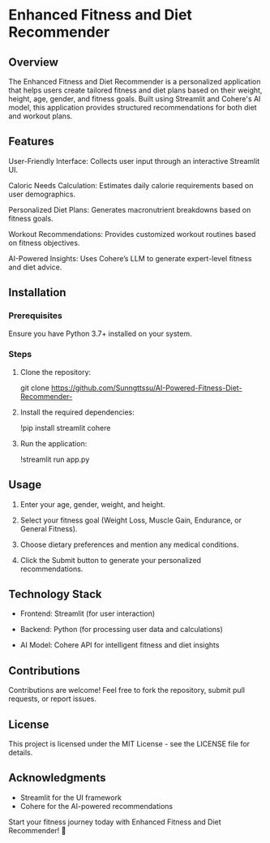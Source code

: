 # Enhanced Fitness and Diet Recommender

## Overview

The Enhanced Fitness and Diet Recommender is a personalized application that helps users create tailored fitness and diet plans based on their weight, height, age, gender, and fitness goals. Built using Streamlit and Cohere's AI model, this application provides structured recommendations for both diet and workout plans.

## Features

User-Friendly Interface: Collects user input through an interactive Streamlit UI.

Caloric Needs Calculation: Estimates daily calorie requirements based on user demographics.

Personalized Diet Plans: Generates macronutrient breakdowns based on fitness goals.

Workout Recommendations: Provides customized workout routines based on fitness objectives.

AI-Powered Insights: Uses Cohere’s LLM to generate expert-level fitness and diet advice.

## Installation

### Prerequisites

Ensure you have Python 3.7+ installed on your system.

### Steps

1. Clone the repository:

    git clone https://github.com/Sunngttssu/AI-Powered-Fitness-Diet-Recommender-

2. Install the required dependencies:

    <blue>!pip install streamlit cohere</blue>

3. Run the application:

    !streamlit run app.py

## Usage

1. Enter your age, gender, weight, and height.

2. Select your fitness goal (Weight Loss, Muscle Gain, Endurance, or General Fitness).

3. Choose dietary preferences and mention any medical conditions.

4. Click the Submit button to generate your personalized recommendations.

## Technology Stack

* Frontend: Streamlit (for user interaction)

* Backend: Python (for processing user data and calculations)

* AI Model: Cohere API for intelligent fitness and diet insights

## Contributions

Contributions are welcome! Feel free to fork the repository, submit pull requests, or report issues.

## License

This project is licensed under the MIT License - see the LICENSE file for details.

## Acknowledgments

* Streamlit for the UI framework
* Cohere for the AI-powered recommendations


Start your fitness journey today with Enhanced Fitness and Diet Recommender! 🚀

